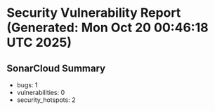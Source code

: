 # Security Vulnerability Report (Generated: Mon Oct 20 00:46:18 UTC 2025)


## SonarCloud Summary
* bugs: 1
* vulnerabilities: 0
* security_hotspots: 2
